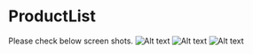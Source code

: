 # ProductList
Please check below screen shots.
![Alt text](https://github.com/ashishpujari204/ProductList/blob/staging/icon.png "Product List")
![Alt text](https://github.com/ashishpujari204/ProductList/blob/staging/home.png "Fav Product List")
![Alt text](https://github.com/ashishpujari204/ProductList/blob/staging/list.png "Product Details")
